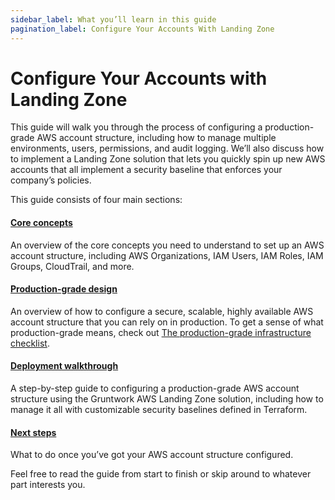```yaml
---
sidebar_label: What you’ll learn in this guide
pagination_label: Configure Your Accounts With Landing Zone
---
```


# Configure Your Accounts with Landing Zone

This guide will walk you through the process of configuring a production-grade AWS account structure, including how to manage multiple environments, users, permissions, and audit logging. We’ll also discuss how to implement a Landing Zone solution that lets you quickly spin up new AWS accounts that all implement a security baseline that enforces your company’s policies.

This guide consists of four main sections:

<div className="dlist">

#### [Core concepts](../1-core-concepts/0-aws-account.md)

An overview of the core concepts you need to understand to set up an AWS account structure, including AWS
Organizations, IAM Users, IAM Roles, IAM Groups, CloudTrail, and more.

#### [Production-grade design](../2-production-grade-design/0-intro.md)

An overview of how to configure a secure, scalable, highly available AWS account structure that you can rely on in
production. To get a sense of what production-grade means, check out
[The production-grade infrastructure checklist](https://gruntwork.io/guides/foundations/how-to-use-gruntwork-infrastructure-as-code-library#production_grade_infra_checklist).

#### [Deployment walkthrough](../3-deployment-walkthrough/0-pre-requisites.md)

A step-by-step guide to configuring a production-grade AWS account structure using the Gruntwork AWS Landing Zone
solution, including how to manage it all with customizable security baselines defined in Terraform.

#### [Next steps](../4-next-steps.md)

What to do once you’ve got your AWS account structure configured.

</div>

Feel free to read the guide from start to finish or skip around to whatever part interests you.


<!-- ##DOCS-SOURCER-START
{"sourcePlugin":"Local File Copier","hash":"b9e8fa0e9a793984a9cf7e9ed8eb431b"}
##DOCS-SOURCER-END -->
